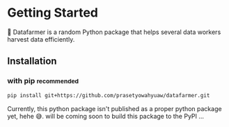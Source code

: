 # Getting Started

🌾 Datafarmer is a random Python package that helps several data workers harvest data efficiently.

## Installation

### with pip <small>recommended</small>
```sh
pip install git+https://github.com/prasetyowahyuaw/datafarmer.git
```

Currently, this python package isn't published as a proper python package yet, hehe 😅. will be coming soon to build this package to the PyPI  ... 



